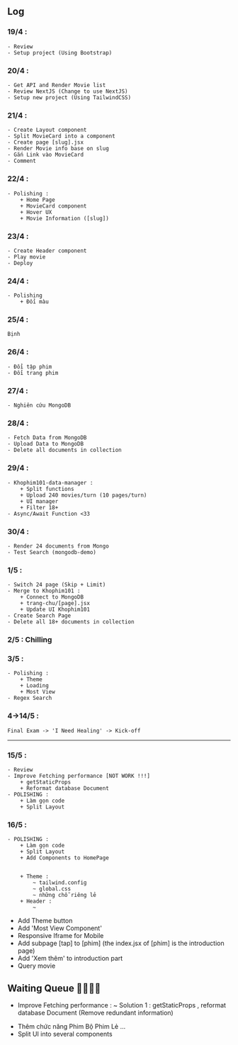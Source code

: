 ## Log
### 19/4 :
    - Review
    - Setup project (Using Bootstrap)

### 20/4 :
    - Get API and Render Movie list
    - Review NextJS (Change to use NextJS)
    - Setup new project (Using TailwindCSS)

### 21/4 :
    - Create Layout component
    - Split MovieCard into a component
    - Create page [slug].jsx
    - Render Movie info base on slug
    - Gắn Link vào MovieCard
    - Comment

### 22/4 :
    - Polishing :
        + Home Page
        + MovieCard component
        + Hover UX
        + Movie Information ([slug])
        
### 23/4 :
    - Create Header component
    - Play movie
    - Deploy

### 24/4 :
    - Polishing
        + Đổi màu

### 25/4 :
    Bịnh

### 26/4 :
    - Đổi tập phim
    - Đổi trang phim

### 27/4 :
    - Nghiên cứu MongoDB

### 28/4 :
    - Fetch Data from MongoDB
    - Upload Data to MongoDB
    - Delete all documents in collection

### 29/4 :
    - Khophim101-data-manager :
        + Split functions
        + Upload 240 movies/turn (10 pages/turn)
        + UI manager
        + Filter 18+
    - Async/Await Function <33

### 30/4 :
    - Render 24 documents from Mongo
    - Test Search (mongodb-demo)

### 1/5 :
    - Switch 24 page (Skip + Limit)
    - Merge to Khophim101 :
        + Connect to MongoDB
        + trang-chu/[page].jsx
        + Update UI Khophim101
    - Create Search Page
    - Delete all 18+ documents in collection

### 2/5 : Chilling

### 3/5 :
    - Polishing :
        + Theme
        + Loading
        + Most View
    - Regex Search

### 4->14/5 :
    Final Exam -> 'I Need Healing' -> Kick-off

---

### 15/5 :
    - Review
    - Improve Fetching performance [NOT WORK !!!]
        + getStaticProps
        + Reformat database Document
    - POLISHING :
        + Làm gọn code
        + Split Layout

### 16/5 :
    - POLISHING :
        + Làm gọn code
        + Split Layout
        + Add Components to HomePage

        
        + Theme :
            ~ tailwind.config
            ~ global.css
            ~ những chỗ riêng lẻ
        + Header :
            ~ 
    
- Add Theme button
- Add 'Most View Component'
- Responsive Iframe for Mobile
- Add subpage [tap] to [phim]
  (the index.jsx of [phim] is the introduction page)
- Add 'Xem thêm' to introduction part
- Query movie

## Waiting Queue 🤌🤧🐢🥰
+ Improve Fetching performance :
    ~ Solution 1 : getStaticProps , reformat database Document (Remove redundant information)
<!-- 
    ~ Solution 2 : Live Fetching from raw database 
                (Need to Trade-off Time for Feature)
                    - 'year'         + 'current_episode'
                    - fast           + filter 18+
                    - live update

    ~ Solution 3 : ... -->


+ Thêm chức năng Phim Bộ Phim Lẻ ...
+ Split UI into several components


